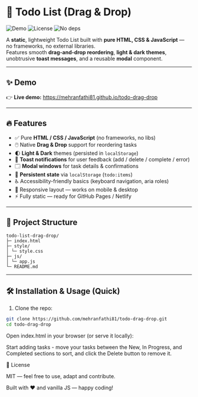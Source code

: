# 🚀 Todo List (Drag & Drop)

![Demo](https://img.shields.io/badge/demo-online-brightgreen) ![License](https://img.shields.io/badge/license-MIT-blue) ![No deps](https://img.shields.io/badge/dependencies-none-lightgrey)

A **static**, lightweight Todo List built with **pure HTML, CSS & JavaScript** — no frameworks, no external libraries.  
Features smooth **drag-and-drop reordering**, **light & dark themes**, unobtrusive **toast messages**, and a reusable **modal** component.

---

## ✨ Demo
👉 **Live demo:** https://mehranfathi81.github.io/todo-drag-drop

---

## 🔥 Features
- ✅ Pure **HTML / CSS / JavaScript** (no frameworks, no libs)  
- 🖱️ Native **Drag & Drop** support for reordering tasks  
- 🌓 **Light & Dark** themes (persisted in `localStorage`)  
- 🔔 **Toast notifications** for user feedback (add / delete / complete / error)  
- 🗔 **Modal windows** for task details & confirmations  
- 💾 **Persistent state** via `localStorage` (`todo:items`)  
- ♿ Accessibility-friendly basics (keyboard navigation, aria roles)  
- 📱 Responsive layout — works on mobile & desktop  
- ⚡ Fully static — ready for GitHub Pages / Netlify

---

## 📁 Project Structure
```
todo-list-drag-drop/
├─ index.html
├─ style/
│ └─ style.css
├─ js/
│ └─ app.js
└─ README.md
```
---

## 🛠️ Installation & Usage (Quick)
1. Clone the repo:
```bash
git clone https://github.com/mehranfathi81/todo-drag-drop.git
cd todo-drag-drop
```
Open index.html in your browser (or serve it locally):

Start adding tasks - move your tasks between the New, In Progress, and Completed sections to sort, and click the Delete button to remove it.

🧾 License

MIT — feel free to use, adapt and contribute.

Built with ❤️ and vanilla JS — happy coding!
